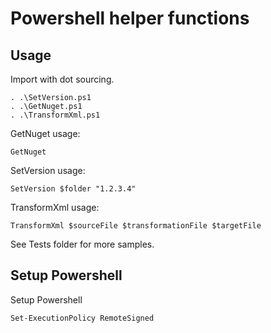 # Powershell helper functions

## Usage

Import with dot sourcing.

	. .\SetVersion.ps1
	. .\GetNuget.ps1
	. .\TransformXml.ps1

GetNuget usage:

	GetNuget

SetVersion usage:

	SetVersion $folder "1.2.3.4"

TransformXml usage:

	TransformXml $sourceFile $transformationFile $targetFile

See Tests folder for more samples.

## Setup Powershell

Setup Powershell

	Set-ExecutionPolicy RemoteSigned

